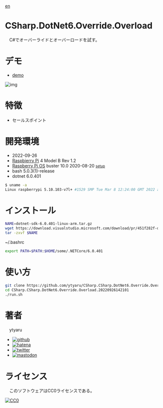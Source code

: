 [en](./README.md)

# CSharp.DotNet6.Override.Overload

　C#でオーバーライドとオーバーロードを試す。

# デモ

* [demo](https://ytyaru.github.io/CSharp.CSharp.DotNet6.Override.Overload.20220926142101/)

![img](https://github.com/ytyaru/CSharp.CSharp.DotNet6.Override.Overload.20220926142101/blob/master/doc/0.png?raw=true)

# 特徴

* セールスポイント

# 開発環境

* <time datetime="2022-09-26T14:20:58+0900">2022-09-26</time>
* [Raspbierry Pi](https://ja.wikipedia.org/wiki/Raspberry_Pi) 4 Model B Rev 1.2
* [Raspberry Pi OS](https://ja.wikipedia.org/wiki/Raspbian) buster 10.0 2020-08-20 <small>[setup](http://ytyaru.hatenablog.com/entry/2020/10/06/111111)</small>
* bash 5.0.3(1)-release
* dotnet 6.0.401

```sh
$ uname -a
Linux raspberrypi 5.10.103-v7l+ #1529 SMP Tue Mar 8 12:24:00 GMT 2022 armv7l GNU/Linux
```

# インストール

```sh
NAME=dotnet-sdk-6.0.401-linux-arm.tar.gz
wget https://download.visualstudio.microsoft.com/download/pr/451f282f-dd26-4acd-9395-36cc3a9758e4/f5399d2ebced2ad9640db6283aa9d714/$NAME
tar -zxvf $NAME
```

~/.bashrc
```sh
export PATH=$PATH:$HOME/some/.NETCore/6.0.401
```

# 使い方

```bash
git clone https://github.com/ytyaru/CSharp.CSharp.DotNet6.Override.Overload.20220926142101
cd CSharp.CSharp.DotNet6.Override.Overload.20220926142101
./run.sh
```

# 著者

　ytyaru

* [![github](http://www.google.com/s2/favicons?domain=github.com)](https://github.com/ytyaru "github")
* [![hatena](http://www.google.com/s2/favicons?domain=www.hatena.ne.jp)](http://ytyaru.hatenablog.com/ytyaru "hatena")
* [![twitter](http://www.google.com/s2/favicons?domain=twitter.com)](https://twitter.com/ytyaru1 "twitter")
* [![mastodon](http://www.google.com/s2/favicons?domain=mstdn.jp)](https://mstdn.jp/web/accounts/233143 "mastdon")

# ライセンス

　このソフトウェアはCC0ライセンスである。

[![CC0](http://i.creativecommons.org/p/zero/1.0/88x31.png "CC0")](http://creativecommons.org/publicdomain/zero/1.0/deed.ja)

